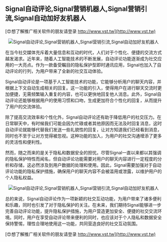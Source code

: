 ## **Signal自动评论,Signal营销机器人,Signal营销引流,Signal自动加好友机器人**

[😍想了解推广相关软件的朋友请登录 http://www.vst.tw](http://www.vst.tw)

 <center><img src="https://vst.tw/MP4/tuiguang/png/1.png" alt="Signal自动评论,Signal营销机器人,Signal营销引流,Signal自动加好友机器人"></center>

在当今社交媒体充斥着大量信息和互动的时代，人们对于个性化、便捷的交流方式越发渴求。近年来，随着人工智能技术的不断发展，自动评论功能逐渐成为社交应用的一大亮点。作为一款备受瞩目的隐私保护型即时通讯应用，Signal也加入了自动评论的行列，为用户带来了全新的社交互动体验。

Signal自动评论是一项基于人工智能技术的功能，它能够分析用户的聊天内容，并根据上下文自动生成相关的回复。这一功能的引入，使得用户在进行聊天交流时更加便捷，无需频繁输入重复的内容，也可以更快地回复他人消息。此外，Signal自动评论还能够根据用户的使用习惯和口吻，生成更加符合个性化的回复，从而提升了用户的交流体验。

除了提高交流效率和个性化外，Signal自动评论还有助于降低用户的社交压力。在日常聊天中，有时候我们可能会因为忙碌或者其他原因而无法及时回复消息，这时自动评论就能够代替我们发送一些礼貌性的回复，让对方知道我们已经看到消息，同时也不至于让对方觉得被忽视。这种功能的加入，为用户的社交沟通增添了更多的灵活性和便利性。

然而，随之而来的是关于隐私和数据安全的担忧。尽管Signal一直以来都以其强调的隐私保护特性而闻名，但自动评论功能需要对用户的聊天内容进行一定程度的分析和存储，这必然涉及到用户数据的处理和使用。因此，Signal需要加强对于自动评论功能的隐私保护措施，确保用户的聊天内容不会被滥用或泄露，以维护用户的个人隐私权益。

 <center><img src="https://vst.tw/MP4/tuiguang/png/6.png" alt="Signal自动评论,Signal营销机器人,Signal营销引流,Signal自动加好友机器人"></center>

总的来说，Signal自动评论作为一项新颖的社交互动功能，为用户带来了诸多便利和乐趣，同时也引发了对于隐私保护的关注。在未来，我们期待Signal能够进一步完善自动评论功能，提升隐私保护措施，为用户营造更加安全、便捷的社交交流环境。同时，用户在享受自动评论带来便利的同时，也应该对于个人隐私和数据安全保持警惕，理性合理地使用这一功能，共同营造良好的社交互动氛围。

[😍想了解推广相关软件的朋友请登录 http://www.vst.tw](http://www.vst.tw)



